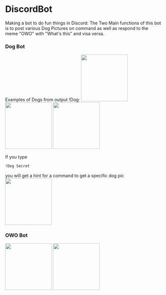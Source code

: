 
# DiscordBot
Making a bot to do fun things in Discord:
The Two Main functions of this bot is to post various Dog Pictures on command as well as respond to the meme "OWO" with "What's this" and visa versa.

### Dog Bot
Examples of Dogs from output !Dog:
<img src="./DogDemo1.png" width="150">
<img src="./DogDemo2.png" width="150">
<img src="./DogDemo3.png" width="150">

If you type 
```sh
!Dog Secret
``` 
you will get a hint for a command to get a specific dog pic
<img src="./DogDemo4.png" width="150">

### OWO Bot
<img src="./OwOdemo1.png" width="150">
<img src="./OwOdemo2.png" width="150">
